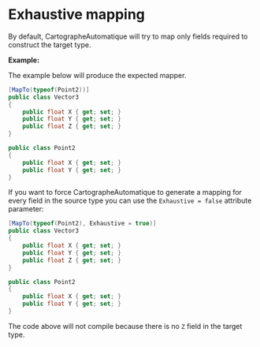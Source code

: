 # Exhaustive mapping

By default, CartographeAutomatique will try to map only fields required to construct the target type.

**Example:**

The example below will produce the expected mapper.

```csharp
[MapTo(typeof(Point2))]
public class Vector3
{
    public float X { get; set; }
    public float Y { get; set; }
    public float Z { get; set; }
}

public class Point2
{
    public float X { get; set; }
    public float Y { get; set; }
}
```

If you want to force CartographeAutomatique to generate a mapping for every field in the source type
you can use the `Exhaustive = false` attribute parameter: 

```csharp
[MapTo(typeof(Point2), Exhaustive = true)]
public class Vector3
{
    public float X { get; set; }
    public float Y { get; set; }
    public float Z { get; set; }
}

public class Point2
{
    public float X { get; set; }
    public float Y { get; set; }
}
```

The code above will not compile because there is no `Z` field in the target type.  

